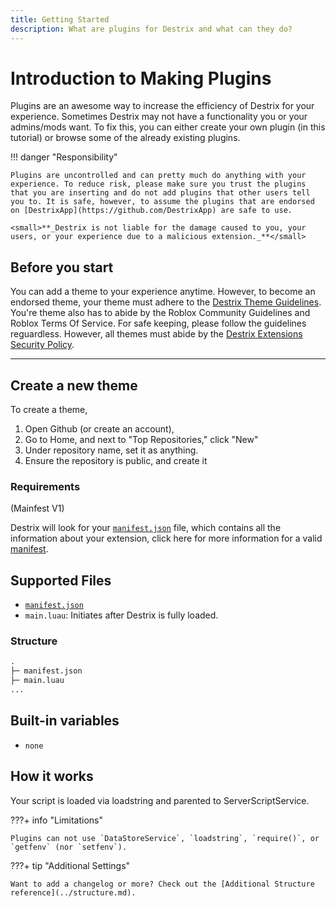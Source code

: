 ```yaml
---
title: Getting Started
description: What are plugins for Destrix and what can they do?   
---
```


# Introduction to Making Plugins

Plugins are an awesome way to increase the efficiency of Destrix for your experience. Sometimes Destrix may not have a functionality you or your admins/mods want. To fix this, you can either create your own plugin (in this tutorial) or browse some of the already existing plugins.

!!! danger "Responsibility"

    Plugins are uncontrolled and can pretty much do anything with your experience. To reduce risk, please make sure you trust the plugins that you are inserting and do not add plugins that other users tell you to. It is safe, however, to assume the plugins that are endorsed on [DestrixApp](https://github.com/DestrixApp) are safe to use. 
    
    <small>**_Destrix is not liable for the damage caused to you, your users, or your experience due to a malicious extension._**</small>

## Before you start
You can add a theme to your experience anytime. However, to become an endorsed theme, your theme must adhere to the [Destrix Theme Guidelines](Guidelines.md). You're theme also has to abide by the Roblox Community Guidelines and Roblox Terms Of Service. For safe keeping, please follow the guidelines reguardless. However, all themes must abide by the [Destrix Extensions Security Policy](../../extensions-security-policy.md).

---

## Create a new theme
To create a theme, 

1. Open Github (or create an account),
2. Go to Home, and next to "Top Repositories," click "New"
3. Under repository name, set it as anything.
4. Ensure the repository is public, and create it

### Requirements
(Mainfest V1)

Destrix will look for your [`manifest.json`](../manifest/v1.md) file, which contains all the information about your extension, click here for more information for a valid [manifest](../manifest/v1.md).

## Supported Files
- [`manifest.json`](../manifest/v1.md)
- `main.luau`: Initiates after Destrix is fully loaded.

### Structure
``` txt linenums="0"
.
├─ manifest.json
├─ main.luau
...
```
<!-- { .sh .no-copy } -->
<!-- 
│  └─ stylesheets/
│     └─ extra.css
└─ mkdocs.yml -->

## Built-in variables

<!-- - `_G.Destrix.Client.` -->
- `none`

## How it works
Your script is loaded via loadstring and parented to ServerScriptService.

???+ info "Limitations"

    Plugins can not use `DataStoreService`, `loadstring`, `require()`, or `getfenv` (nor `setfenv`).





???+ tip "Additional Settings"

    Want to add a changelog or more? Check out the [Additional Structure reference](../structure.md).
